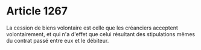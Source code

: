 # Article 1267

La cession de biens volontaire est celle que les créanciers acceptent volontairement, et qui n'a d'effet que celui résultant des stipulations mêmes du contrat passé entre eux et le débiteur.
